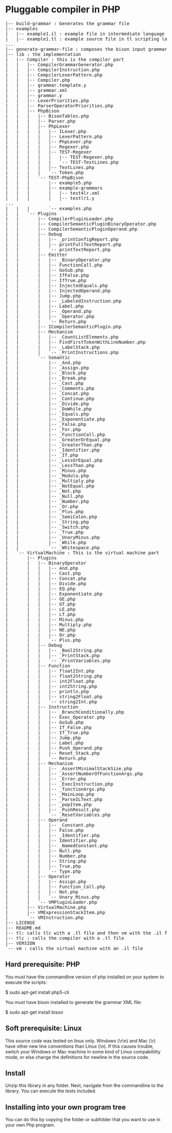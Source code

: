 # Pluggable compiler in PHP

<pre>
|-- build-grammar : Generates the grammar file
|-- examples
|   |-- example1.il : example file in intermediate language
|   |-- example1.tl : example source file in tl scripting language
...
|-- generate-grammar-file : composes the bison input grammar
|-- lib : the implementation
|   |-- Compiler : this is the compiler part
|   |   |-- CompilerGrammarGenerator.php
|   |   |-- CompilerInstruction.php
|   |   |-- CompilerLexerPattern.php
|   |   |-- Compiler.php
|   |   |-- grammar.template.y
|   |   |-- grammar.xml
|   |   |-- grammar.y
|   |   |-- LexerPriorities.php
|   |   |-- ParserOperatorPriorities.php
|   |   |-- PhpBison
|   |   |   |-- BisonTables.php
|   |   |   |-- Parser.php
|   |   |   |-- PhpLexer
|   |   |   |   |-- ILexer.php
|   |   |   |   |-- LexerPattern.php
|   |   |   |   |-- PhpLexer.php
|   |   |   |   |-- Regexer.php
|   |   |   |   |-- TEST-Regexer
|   |   |   |   |   |-- TEST-Regexer.php
|   |   |   |   |   `-- TEST-TextLines.php
|   |   |   |   |-- TextLines.php
|   |   |   |   `-- Token.php
|   |   |   `-- TEST-PhpBison
|   |   |       |-- example5.php
|   |   |       |-- example-grammars
|   |   |       |   |-- test4lr.xml
|   |   |       |   |-- testlr1.y
...
|   |   |       `-- examples.php
|   |   `-- Plugins
|   |       |-- CompilerPluginLoader.php
|   |       |-- CompilerSemanticPluginBinaryOperator.php
|   |       |-- CompilerSemanticPluginOperand.php
|   |       |-- Debug
|   |       |   |-- _printConfigReport.php
|   |       |   |-- printFullTextReport.php
|   |       |   `-- printTextReport.php
|   |       |-- Emitter
|   |       |   |-- _BinaryOperator.php
|   |       |   |-- FunctionCall.php
|   |       |   |-- GoSub.php
|   |       |   |-- IfFalse.php
|   |       |   |-- IfTrue.php
|   |       |   |-- InjectedEquals.php
|   |       |   |-- InjectedOperand.php
|   |       |   |-- Jump.php
|   |       |   |-- _LabeledInstruction.php
|   |       |   |-- Label.php
|   |       |   |-- _Operand.php
|   |       |   |-- _Operator.php
|   |       |   `-- Return.php
|   |       |-- ICompilerSemanticPlugin.php
|   |       |-- Mechanism
|   |       |   |-- _CountListElements.php
|   |       |   |-- FindFirstTokenWithLineNumber.php
|   |       |   |-- _LabelStack.php
|   |       |   `-- _PrintInstructions.php
|   |       `-- Semantic
|   |           |-- _And.php
|   |           |-- _Assign.php
|   |           |-- _Block.php
|   |           |-- _Break.php
|   |           |-- _Cast.php
|   |           |-- _Comments.php
|   |           |-- _Concat.php
|   |           |-- _Continue.php
|   |           |-- _Divide.php
|   |           |-- _DoWhile.php
|   |           |-- _Equals.php
|   |           |-- _Exponentiate.php
|   |           |-- _False.php
|   |           |-- _For.php
|   |           |-- _FunctionCall.php
|   |           |-- _GreaterOrEqual.php
|   |           |-- _GreaterThan.php
|   |           |-- _Identifier.php
|   |           |-- _If.php
|   |           |-- _LessOrEqual.php
|   |           |-- _LessThan.php
|   |           |-- _Minus.php
|   |           |-- _Modulo.php
|   |           |-- _Multiply.php
|   |           |-- _NotEqual.php
|   |           |-- _Not.php
|   |           |-- _Null.php
|   |           |-- _Number.php
|   |           |-- _Or.php
|   |           |-- _Plus.php
|   |           |-- _SemiColon.php
|   |           |-- _String.php
|   |           |-- _Switch.php
|   |           |-- _True.php
|   |           |-- _UnaryMinus.php
|   |           |-- _While.php
|   |           `-- _Whitespace.php
|   `-- VirtualMachine : This is the virtual machine part
|       |-- Plugins
|       |   |-- BinaryOperator
|       |   |   |-- And.php
|       |   |   |-- Cast.php
|       |   |   |-- Concat.php
|       |   |   |-- Divide.php
|       |   |   |-- EQ.php
|       |   |   |-- Exponentiate.php
|       |   |   |-- GE.php
|       |   |   |-- GT.php
|       |   |   |-- LE.php
|       |   |   |-- LT.php
|       |   |   |-- Minus.php
|       |   |   |-- Multiply.php
|       |   |   |-- NE.php
|       |   |   |-- Or.php
|       |   |   `-- Plus.php
|       |   |-- Debug
|       |   |   |-- _Bool2String.php
|       |   |   |-- _PrintStack.php
|       |   |   `-- _PrintVariables.php
|       |   |-- Function
|       |   |   |-- float2Int.php
|       |   |   |-- float2String.php
|       |   |   |-- int2Float.php
|       |   |   |-- int2String.php
|       |   |   |-- println.php
|       |   |   |-- string2Float.php
|       |   |   `-- string2Int.php
|       |   |-- Instruction
|       |   |   |-- _BranchConditionally.php
|       |   |   |-- Exec_Operator.php
|       |   |   |-- GoSub.php
|       |   |   |-- If_False.php
|       |   |   |-- If_True.php
|       |   |   |-- Jump.php
|       |   |   |-- Label.php
|       |   |   |-- Push_Operand.php
|       |   |   |-- Reset_Stack.php
|       |   |   `-- Return.php
|       |   |-- Mechanism
|       |   |   |-- _AssertMinimalStackSize.php
|       |   |   |-- _AssertNumberOfFunctionArgs.php
|       |   |   |-- _Error.php
|       |   |   |-- _ExecInstruction.php
|       |   |   |-- _functionArgs.php
|       |   |   |-- _MainLoop.php
|       |   |   |-- _ParseILText.php
|       |   |   |-- _popItem.php
|       |   |   |-- _PushResult.php
|       |   |   `-- _ResetVariables.php
|       |   |-- Operand
|       |   |   |-- _Constant.php
|       |   |   |-- False.php
|       |   |   |-- _Identifier.php
|       |   |   |-- Identifier.php
|       |   |   |-- _NamedConstant.php
|       |   |   |-- Null.php
|       |   |   |-- Number.php
|       |   |   |-- String.php
|       |   |   |-- True.php
|       |   |   `-- Type.php
|       |   |-- Operator
|       |   |   |-- Assign.php
|       |   |   |-- Function_Call.php
|       |   |   |-- Not.php
|       |   |   `-- Unary_Minus.php
|       |   `-- VMPluginLoader.php
|       |-- VirtualMachine.php
|       |-- VMExpressionStackItem.php
|       `-- VMInstruction.php
|-- LICENSE
|-- README.md
|-- tl: calls tlc with a .tl file and then vm with the .il file generated
|-- tlc : calls the compiler with a .tl file
|-- VERSION
`-- vm : calls the virtual machine with an .il file
</pre>

## Hard prerequisite: PHP

You must have the commandline version of php installed on your system to execute the scripts:

$ sudo apt-get install php5-cli

You must have bison installed to generate the grammar XML file:

$ sudo apt-get install bison

## Soft prerequisite: Linux

This source code was tested on linux only. Windows (\r\n) and Mac (\r) have other new line conventions than Linux (\n). If this causes trouble, switch your Windows or Mac machine in some kind of Linux compabitility mode, or else change the definitions for newline in the source code.

## Install

Unzip this library in any folder. Next, navigate from the commandline to the library. You can execute the tests included.

## Installing into your own program tree

You can do this by copying the folder or subfolder that you want to use in your own Php program.

